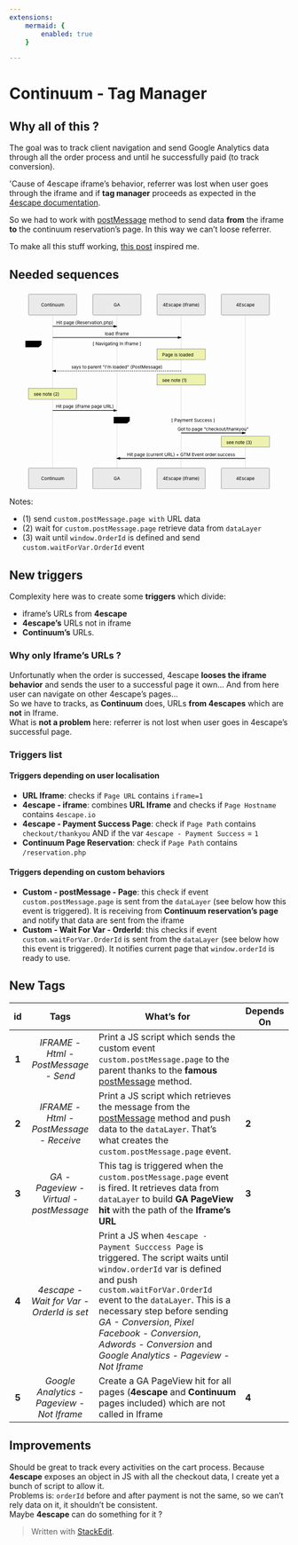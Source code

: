 ```yaml
---
extensions:
	mermaid: {
	    enabled: true
	}

---
```


<h1 id="continuum---tag-manager">Continuum - Tag Manager</h1>
<h2 id="why-all-of-this-">Why all of this ?</h2>
<p>The goal was to track client navigation and send Google Analytics data through all the order process and until he successfully paid (to track conversion).</p>
<p>'Cause of 4escape iframe’s behavior, referrer was lost when user goes through the iframe and if <strong>tag manager</strong> proceeds as expected in the <a href="https://4escape.groovehq.com/knowledge_base/topics/configurer-google-tag-manager-pour-analytics-adwords-et-facebook-pixel">4escape documentation</a>.</p>
<p>So we had to work with <a href="https://developer.mozilla.org/fr/docs/Web/API/Window/postMessage">postMessage</a> method to send data <strong>from</strong> the iframe <strong>to</strong> the continuum reservation’s page. In this way we can’t loose referrer.</p>
<p>To make all this stuff working, <a href="https://datarunsdeep.com.au/blog/how-track-iframes-google-tag-manager">this post</a> inspired me.</p>
<h2 id="needed-sequences">Needed sequences</h2>
<div class="mermaid"><svg xmlns="http://www.w3.org/2000/svg" id="mermaid-svg-JPNjJDH8ls0hJ5Bz" height="100%" width="100%" style="max-width:870px;" viewBox="-60 -10 870 617"><g></g><g><line id="actor1686" x1="75" y1="5" x2="75" y2="606" class="actor-line" stroke-width="0.5px" stroke="#999"></line><rect x="0" y="0" fill="#eaeaea" stroke="#666" width="150" height="65" rx="3" ry="3" class="actor"></rect><text x="75" y="32.5" dominant-baseline="central" alignment-baseline="central" class="actor" style="text-anchor: middle;"><tspan x="75" dy="0">Continuum</tspan></text></g><g><line id="actor1687" x1="275" y1="5" x2="275" y2="606" class="actor-line" stroke-width="0.5px" stroke="#999"></line><rect x="200" y="0" fill="#eaeaea" stroke="#666" width="150" height="65" rx="3" ry="3" class="actor"></rect><text x="275" y="32.5" dominant-baseline="central" alignment-baseline="central" class="actor" style="text-anchor: middle;"><tspan x="275" dy="0">GA</tspan></text></g><g><line id="actor1688" x1="475" y1="5" x2="475" y2="606" class="actor-line" stroke-width="0.5px" stroke="#999"></line><rect x="400" y="0" fill="#eaeaea" stroke="#666" width="150" height="65" rx="3" ry="3" class="actor"></rect><text x="475" y="32.5" dominant-baseline="central" alignment-baseline="central" class="actor" style="text-anchor: middle;"><tspan x="475" dy="0">4Escape (Iframe)</tspan></text></g><g><line id="actor1689" x1="675" y1="5" x2="675" y2="606" class="actor-line" stroke-width="0.5px" stroke="#999"></line><rect x="600" y="0" fill="#eaeaea" stroke="#666" width="150" height="65" rx="3" ry="3" class="actor"></rect><text x="675" y="32.5" dominant-baseline="central" alignment-baseline="central" class="actor" style="text-anchor: middle;"><tspan x="675" dy="0">4Escape</tspan></text></g><defs><marker id="arrowhead" refX="5" refY="2" markerWidth="6" markerHeight="4" orient="auto"><path d="M 0,0 V 4 L6,2 Z"></path></marker></defs><defs><marker id="crosshead" markerWidth="15" markerHeight="8" orient="auto" refX="16" refY="4"><path fill="black" stroke="#000000" stroke-width="1px" d="M 9,2 V 6 L16,4 Z" style="stroke-dasharray: 0, 0;"></path><path fill="none" stroke="#000000" stroke-width="1px" d="M 0,1 L 6,7 M 6,1 L 0,7" style="stroke-dasharray: 0, 0;"></path></marker></defs><g><text x="175" y="93" class="messageText" style="text-anchor: middle;">Hit page (Reservation.php)</text><line x1="75" y1="100" x2="275" y2="100" class="messageLine0" stroke-width="2" stroke="black" marker-end="url(#arrowhead)" style="fill: none;"></line></g><g><text x="275" y="128" class="messageText" style="text-anchor: middle;">load Iframe</text><line x1="75" y1="135" x2="475" y2="135" class="messageLine0" stroke-width="2" stroke="black" marker-end="url(#arrowhead)" style="fill: none;"></line></g><g><rect x="400" y="170" fill="#EDF2AE" stroke="#666" width="150" height="34" rx="0" ry="0" class="note"></rect><text x="396" y="194" fill="black" class="noteText"><tspan x="416" fill="black">Page is loaded</tspan></text></g><g><text x="275" y="232" class="messageText" style="text-anchor: middle;">says to parent "I'm loaded" (PostMessage)</text><line x1="475" y1="239" x2="75" y2="239" class="messageLine1" stroke-width="2" stroke="black" marker-end="url(#arrowhead)" style="stroke-dasharray: 3, 3; fill: none;"></line></g><g><rect x="400" y="249" fill="#EDF2AE" stroke="#666" width="150" height="34" rx="0" ry="0" class="note"></rect><text x="396" y="273" fill="black" class="noteText"><tspan x="416" fill="black">see note (1)</tspan></text></g><g><rect x="0" y="293" fill="#EDF2AE" stroke="#666" width="150" height="34" rx="0" ry="0" class="note"></rect><text x="-4" y="317" fill="black" class="noteText"><tspan x="16" fill="black">see note (2)</tspan></text></g><g><text x="175" y="355" class="messageText" style="text-anchor: middle;">Hit page (iframe page URL)</text><line x1="75" y1="362" x2="275" y2="362" class="messageLine0" stroke-width="2" stroke="black" marker-end="url(#arrowhead)" style="fill: none;"></line></g><g><line x1="-10" y1="145" x2="560" y2="145" class="loopLine"></line><line x1="560" y1="145" x2="560" y2="372" class="loopLine"></line><line x1="-10" y1="372" x2="560" y2="372" class="loopLine"></line><line x1="-10" y1="145" x2="-10" y2="372" class="loopLine"></line><polygon points="-10,145 40,145 40,158 31.6,165 -10,165" class="labelBox"></polygon><text x="-2.5" y="160" fill="black" class="labelText"><tspan x="-2.5" fill="black">loop</tspan></text><text x="275" y="160" fill="black" class="loopText" style="text-anchor: middle;"><tspan x="275" fill="black">[ Navigating In Iframe ]</tspan></text></g><g><text x="575" y="425" class="messageText" style="text-anchor: middle;">Got to page "checkout/thankyou"</text><line x1="475" y1="432" x2="675" y2="432" class="messageLine0" stroke-width="2" stroke="black" marker-end="url(#arrowhead)" style="fill: none;"></line></g><g><rect x="600" y="442" fill="#EDF2AE" stroke="#666" width="150" height="34" rx="0" ry="0" class="note"></rect><text x="596" y="466" fill="black" class="noteText"><tspan x="616" fill="black">see note (3)</tspan></text></g><g><text x="475" y="504" class="messageText" style="text-anchor: middle;">Hit page (current URL) + GTM Event order:success</text><line x1="675" y1="511" x2="275" y2="511" class="messageLine0" stroke-width="2" stroke="black" marker-end="url(#arrowhead)" style="fill: none;"></line></g><g><line x1="265" y1="382" x2="760" y2="382" class="loopLine"></line><line x1="760" y1="382" x2="760" y2="521" class="loopLine"></line><line x1="265" y1="521" x2="760" y2="521" class="loopLine"></line><line x1="265" y1="382" x2="265" y2="521" class="loopLine"></line><polygon points="265,382 315,382 315,395 306.6,402 265,402" class="labelBox"></polygon><text x="272.5" y="397" fill="black" class="labelText"><tspan x="272.5" fill="black">alt</tspan></text><text x="512.5" y="397" fill="black" class="loopText" style="text-anchor: middle;"><tspan x="512.5" fill="black">[ Payment Success ]</tspan></text></g><g><rect x="0" y="541" fill="#eaeaea" stroke="#666" width="150" height="65" rx="3" ry="3" class="actor"></rect><text x="75" y="573.5" dominant-baseline="central" alignment-baseline="central" class="actor" style="text-anchor: middle;"><tspan x="75" dy="0">Continuum</tspan></text></g><g><rect x="200" y="541" fill="#eaeaea" stroke="#666" width="150" height="65" rx="3" ry="3" class="actor"></rect><text x="275" y="573.5" dominant-baseline="central" alignment-baseline="central" class="actor" style="text-anchor: middle;"><tspan x="275" dy="0">GA</tspan></text></g><g><rect x="400" y="541" fill="#eaeaea" stroke="#666" width="150" height="65" rx="3" ry="3" class="actor"></rect><text x="475" y="573.5" dominant-baseline="central" alignment-baseline="central" class="actor" style="text-anchor: middle;"><tspan x="475" dy="0">4Escape (Iframe)</tspan></text></g><g><rect x="600" y="541" fill="#eaeaea" stroke="#666" width="150" height="65" rx="3" ry="3" class="actor"></rect><text x="675" y="573.5" dominant-baseline="central" alignment-baseline="central" class="actor" style="text-anchor: middle;"><tspan x="675" dy="0">4Escape</tspan></text></g></svg></div>
<p>Notes:</p>
<ul>
<li>(1) send <code>custom.postMessage.page with</code> URL data</li>
<li>(2) wait for <code>custom.postMessage.page</code> retrieve data from <code>dataLayer</code></li>
<li>(3) wait until <code>window.OrderId</code> is defined  and send <code>custom.waitForVar.OrderId</code> event</li>
</ul>
<h2 id="new-triggers">New triggers</h2>
<p>Complexity here was to create some <strong>triggers</strong> which divide:</p>
<ul>
<li>iframe’s URLs from <strong>4escape</strong></li>
<li><strong>4escape’s</strong> URLs not in iframe</li>
<li><strong>Continuum’s</strong> URLs.</li>
</ul>
<h3 id="why-only-iframes-urls-">Why only Iframe’s URLs ?</h3>
<p>Unfortunatly when the order is successed, 4escape <strong>looses the iframe behavior</strong> and sends the user to a successful page it own… And from here user can navigate on other 4escape’s pages…<br>
So we have to tracks, as <strong>Continuum</strong> does, URLs <strong>from 4escapes</strong> which are <strong>not</strong> in Iframe.<br>
What is <strong>not a problem</strong> here: referrer is not lost when user goes in 4escape’s successful page.</p>
<h3 id="triggers-list">Triggers list</h3>
<h4 id="triggers-depending-on-user-localisation">Triggers depending on user localisation</h4>
<ul>
<li><strong>URL Iframe</strong>: checks if <code>Page URL</code> contains <code>iframe=1</code></li>
<li><strong>4escape - iframe</strong>: combines <strong>URL Iframe</strong> and checks if <code>Page Hostname</code> contains <code>4escape.io</code></li>
<li><strong>4escape - Payment Success Page</strong>: check if <code>Page Path</code> contains <code>checkout/thankyou</code> AND if the var <code>4escape - Payment Success</code> = <code>1</code></li>
<li><strong>Continuum Page Reservation</strong>: check if <code>Page Path</code> contains <code>/reservation.php</code></li>
</ul>
<h4 id="triggers-depending-on-custom-behaviors">Triggers depending on custom behaviors</h4>
<ul>
<li><strong>Custom - postMessage - Page</strong>: this check if event <code>custom.postMessage.page</code> is sent from the <code>dataLayer</code> (see below how this event is triggered). It is receiving from <strong>Continuum reservation’s page</strong> and notify that data are sent from the iframe</li>
<li><strong>Custom - Wait For Var - OrderId</strong>: this checks if event <code>custom.waitForVar.OrderId</code> is sent from the <code>dataLayer</code> (see below how this event is triggered). It notifies current page that <code>window.orderId</code> is ready to use.</li>
</ul>
<h2 id="new-tags">New Tags</h2>

<table>
<thead>
<tr>
<th align="center">id</th>
<th align="center">Tags</th>
<th>What’s for</th>
<th>Depends On</th>
</tr>
</thead>
<tbody>
<tr>
<td align="center"><strong>1</strong></td>
<td align="center"><em>IFRAME - Html - PostMessage - Send</em></td>
<td>Print a JS script which sends the custom event <code>custom.postMessage.page</code> to the parent thanks to the <strong>famous</strong> <a href="https://developer.mozilla.org/fr/docs/Web/API/Window/postMessage">postMessage</a>  method.</td>
<td></td>
</tr>
<tr>
<td align="center"><strong>2</strong></td>
<td align="center"><em>IFRAME - Html - PostMessage - Receive</em></td>
<td>Print a JS script which retrieves the message from  the <a href="https://developer.mozilla.org/fr/docs/Web/API/Window/postMessage">postMessage</a>  method and push data to the <code>dataLayer</code>. That’s what creates the <code>custom.postMessage.page</code> event.</td>
<td><strong>2</strong></td>
</tr>
<tr>
<td align="center"><strong>3</strong></td>
<td align="center"><em>GA - Pageview - Virtual - postMessage</em></td>
<td>This tag is triggered when the <code>custom.postMessage.page</code> event is fired. It retrieves data from <code>dataLayer</code> to build <strong>GA PageView hit</strong> with the path of the <strong>Iframe’s URL</strong></td>
<td><strong>3</strong></td>
</tr>
<tr>
<td align="center"><strong>4</strong></td>
<td align="center"><em>4escape - Wait for Var - OrderId is set</em></td>
<td>Print a JS when  <code>4escape - Payment Succcess Page</code> is triggered. The script waits until <code>window.orderId</code> var is defined and push <code>custom.waitForVar.OrderId</code> event to the <code>dataLayer</code>. This is a necessary step before sending <em>GA - Conversion</em>, <em>Pixel Facebook - Conversion</em>, <em>Adwords - Conversion</em>  and <em>Google Analytics - Pageview - Not Iframe</em></td>
<td></td>
</tr>
<tr>
<td align="center"><strong>5</strong></td>
<td align="center"><em>Google Analytics - Pageview - Not Iframe</em></td>
<td>Create a GA PageView hit for all pages (<strong>4escape</strong> and <strong>Continuum</strong> pages included) which are not called in Iframe</td>
<td><strong>4</strong></td>
</tr>
</tbody>
</table><h2 id="improvements">Improvements</h2>
<p>Should be great to track every activities on the cart process. Because <strong>4escape</strong> exposes an object in JS with all the checkout data, I create yet a bunch of script to allow it.<br>
Problems is: <code>orderId</code> before and after payment is not the same, so we can’t rely data on it, it shouldn’t be consistent.<br>
Maybe <strong>4escape</strong> can do something for it ?</p>
<blockquote>
<p>Written with <a href="https://stackedit.io/">StackEdit</a>.</p>
</blockquote>

